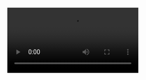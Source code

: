 ![Quick Demo of my website](https://user-images.githubusercontent.com/86101375/125932854-2a9bbac2-1723-4c99-bb88-05fc4bb847cf.mp4)
